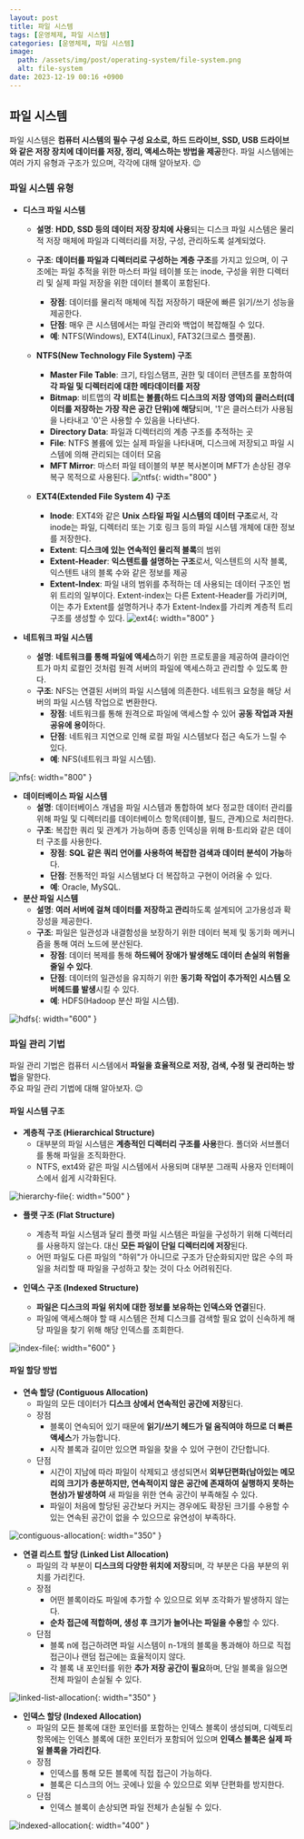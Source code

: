 ```yaml
---
layout: post
title: 파일 시스템
tags: [운영체제, 파일 시스템]
categories: [운영체제, 파일 시스템]
image:
  path: /assets/img/post/operating-system/file-system.png
  alt: file-system
date: 2023-12-19 00:16 +0900
---
```


## 파일 시스템

파일 시스템은 **컴퓨터 시스템의 필수 구성 요소로, 하드 드라이브, SSD, USB 드라이브와 같은 저장 장치에 데이터를 저장, 정리, 액세스하는 방법을 제공**한다. 파일 시스템에는 여러 가지 유형과 구조가 있으며, 각각에 대해 알아보자. 😉

### 파일 시스템 유형

- **디스크 파일 시스템**

  - **설명**: **HDD, SSD 등의 데이터 저장 장치에 사용**되는 디스크 파일 시스템은 물리적 저장 매체에 파일과 디렉터리를 저장, 구성, 관리하도록 설계되었다.
  - **구조**: **데이터를 파일과 디렉터리로 구성하는 계층 구조**를 가지고 있으며, 이 구조에는 파일 추적을 위한 마스터 파일 테이블 또는 inode, 구성을 위한 디렉터리 및 실제 파일 저장을 위한 데이터 블록이 포함된다.

    - **장점**: 데이터를 물리적 매체에 직접 저장하기 때문에 빠른 읽기/쓰기 성능을 제공한다.
    - **단점**: 매우 큰 시스템에서는 파일 관리와 백업이 복잡해질 수 있다.
    - **예**: NTFS(Windows), EXT4(Linux), FAT32(크로스 플랫폼).

  - **NTFS(New Technology File System) 구조**
    - **Master File Table**: 크기, 타임스탬프, 권한 및 데이터 콘텐츠를 포함하여 **각 파일 및 디렉터리에 대한 메타데이터를 저장**
    - **Bitmap**: 비트맵의 **각 비트는 볼륨(하드 디스크의 저장 영역)의 클러스터(데이터를 저장하는 가장 작은 공간 단위)에 해당**되며, '1'은 클러스터가 사용됨을 나타내고 '0'은 사용할 수 있음을 나타낸다.
    - **Directory Data**: 파일과 디렉터리의 계층 구조를 추적하는 곳
    - **File**: NTFS 볼륨에 있는 실제 파일을 나타내며, 디스크에 저장되고 파일 시스템에 의해 관리되는 데이터 모음
    - **MFT Mirror**: 마스터 파일 테이블의 부분 복사본이며 MFT가 손상된 경우 복구 목적으로 사용된다.
      ![ntfs](/assets/img/post/operating-system/ntfs.png){: width="800" }
  - **EXT4(Extended File System 4) 구조**
    - **Inode**: EXT4와 같은 **Unix 스타일 파일 시스템의 데이터 구조**로서, 각 inode는 파일, 디렉터리 또는 기호 링크 등의 파일 시스템 개체에 대한 정보를 저장한다.
    - **Extent**: **디스크에 있는 연속적인 물리적 블록**의 범위
    - **Extent-Header**: **익스텐트를 설명하는 구조**로서, 익스텐트의 시작 블록, 익스텐트 내의 블록 수와 같은 정보를 제공
    - **Extent-Index**: 파일 내의 범위를 추적하는 데 사용되는 데이터 구조인 범위 트리의 일부이다. Extent-index는 다른 Extent-Header를 가리키며, 이는 추가 Extent를 설명하거나 추가 Extent-Index를 가리켜 계층적 트리 구조를 생성할 수 있다.
      ![ext4](/assets/img/post/operating-system/ext4.png){: width="800" }

- **네트워크 파일 시스템**
  - **설명**: **네트워크를 통해 파일에 액세스**하기 위한 프로토콜을 제공하여 클라이언트가 마치 로컬인 것처럼 원격 서버의 파일에 액세스하고 관리할 수 있도록 한다.
  - **구조**: NFS는 연결된 서버의 파일 시스템에 의존한다. 네트워크 요청을 해당 서버의 파일 시스템 작업으로 변환한다.
    - **장점**: 네트워크를 통해 원격으로 파일에 액세스할 수 있어 **공동 작업과 자원 공유에 용이**하다.
    - **단점**: 네트워크 지연으로 인해 로컬 파일 시스템보다 접근 속도가 느릴 수 있다.
    - **예**: NFS(네트워크 파일 시스템).

![nfs](/assets/img/post/operating-system/nfs.jpg){: width="800" }

- **데이터베이스 파일 시스템**
  - **설명**: 데이터베이스 개념을 파일 시스템과 통합하여 보다 정교한 데이터 관리를 위해 파일 및 디렉터리를 데이터베이스 항목(테이블, 필드, 관계)으로 처리한다.
  - **구조**: 복잡한 쿼리 및 관계가 가능하며 종종 인덱싱을 위해 B-트리와 같은 데이터 구조를 사용한다.
    - **장점**: **SQL 같은 쿼리 언어를 사용하여 복잡한 검색과 데이터 분석이 가능**하다.
    - **단점**: 전통적인 파일 시스템보다 더 복잡하고 구현이 어려울 수 있다.
    - **예**: Oracle, MySQL.
- **분산 파일 시스템**
  - **설명**: **여러 서버에 걸쳐 데이터를 저장하고 관리**하도록 설계되어 고가용성과 확장성을 제공한다.
  - **구조**: 파일은 일관성과 내결함성을 보장하기 위한 데이터 복제 및 동기화 메커니즘을 통해 여러 노드에 분산된다.
    - **장점**: 데이터 복제를 통해 **하드웨어 장애가 발생해도 데이터 손실의 위험을 줄일 수 있다**.
    - **단점**: 데이터의 일관성을 유지하기 위한 **동기화 작업이 추가적인 시스템 오버헤드를 발생**시킬 수 있다.
    - **예**: HDFS(Hadoop 분산 파일 시스템).

![hdfs](/assets/img/post/operating-system/hdfs.png){: width="600" }

### 파일 관리 기법

파일 관리 기법은 컴퓨터 시스템에서 **파일을 효율적으로 저장, 검색, 수정 및 관리하는 방법**을 말한다. <br>
주요 파일 관리 기법에 대해 알아보자. 😉

#### 파일 시스템 구조

- **계층적 구조 (Hierarchical Structure)**
  - 대부분의 파일 시스템은 **계층적인 디렉터리 구조를 사용**한다. 폴더와 서브폴더를 통해 파일을 조직화한다.
  - NTFS, ext4와 같은 파일 시스템에서 사용되며 대부분 그래픽 사용자 인터페이스에서 쉽게 시각화된다.​​​​

![hierarchy-file](/assets/img/post/operating-system/hierarchy-file.png){: width="500" }

- **플랫 구조 (Flat Structure)**

  - 계층적 파일 시스템과 달리 플랫 파일 시스템은 파일을 구성하기 위해 디렉터리를 사용하지 않는다. 대신 **모든 파일이 단일 디렉터리에 저장**된다.
  - 어떤 파일도 다른 파일의 "하위"가 아니므로 구조가 단순화되지만 많은 수의 파일을 처리할 때 파일을 구성하고 찾는 것이 다소 어려워진다.

- **인덱스 구조 (Indexed Structure)**
  - **파일은 디스크의 파일 위치에 대한 정보를 보유하는 인덱스와 연결**된다.
  - 파일에 액세스해야 할 때 시스템은 전체 디스크를 검색할 필요 없이 신속하게 해당 파일을 찾기 위해 해당 인덱스를 조회한다.

![index-file](/assets/img/post/operating-system/index-file.png){: width="600" }

#### 파일 할당 방법

- **연속 할당 (Contiguous Allocation)**
  - 파일의 모든 데이터가 **디스크 상에서 연속적인 공간에 저장**된다.
  - 장점
    - 블록이 연속되어 있기 때문에 **읽기/쓰기 헤드가 덜 움직여야 하므로 더 빠른 액세스**가 가능합니다.
    - 시작 블록과 길이만 있으면 파일을 찾을 수 있어 구현이 간단합니다.
  - 단점
    - 시간이 지남에 따라 파일이 삭제되고 생성되면서 **외부단편화(남아있는 메모리의 크기가 충분하지만, 연속적이지 않은 공간에 존재하여 실행하지 못하는 현상)가 발생하여** 새 파일을 위한 연속 공간이 부족해질 수 있다.
    - 파일이 처음에 할당된 공간보다 커지는 경우에도 확장된 크기를 수용할 수 있는 연속된 공간이 없을 수 있으므로 유연성이 부족하다.​​​​

![contiguous-allocation](/assets/img/post/operating-system/contiguous-allocation.png){: width="350" }

- **연결 리스트 할당 (Linked List Allocation)**
  - 파일의 각 부분이 **디스크의 다양한 위치에 저장**되며, 각 부분은 다음 부분의 위치를 가리킨다.
  - 장점
    - 어떤 블록이라도 파일에 추가할 수 있으므로 외부 조각화가 발생하지 않는다.
    - **순차 접근에 적합하며, 생성 후 크기가 늘어나는 파일을 수용**할 수 있다.
  - 단점
    - 블록 n에 접근하려면 파일 시스템이 n-1개의 블록을 통과해야 하므로 직접 접근이나 랜덤 접근에는 효율적이지 않다.
    - 각 블록 내 포인터를 위한 **추가 저장 공간이 필요**하며, 단일 블록을 잃으면 전체 파일이 손실될 수 있다.

![linked-list-allocation](/assets/img/post/operating-system/linked-list-allocation.png){: width="350" }

- **인덱스 할당 (Indexed Allocation)**
  - 파일의 모든 블록에 대한 포인터를 포함하는 인덱스 블록이 생성되며, 디렉토리 항목에는 인덱스 블록에 대한 포인터가 포함되어 있으며 **인덱스 블록은 실제 파일 블록을 가리킨다**.
  - 장점
    - 인덱스를 통해 모든 블록에 직접 접근이 가능하다.
    - 블록은 디스크의 어느 곳에나 있을 수 있으므로 외부 단편화를 방지한다.
  - 단점
    - 인덱스 블록이 손상되면 파일 전체가 손실될 수 있다.

![indexed-allocation](/assets/img/post/operating-system/indexed-allocation.png){: width="400" }
